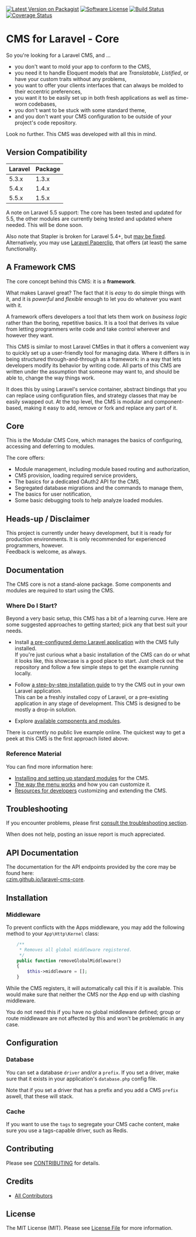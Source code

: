 
[![Latest Version on Packagist][ico-version]][link-packagist]
[![Software License][ico-license]](LICENSE.md)
[![Build Status](https://travis-ci.org/czim/laravel-cms-core.svg?branch=master)](https://travis-ci.org/czim/laravel-cms-core)
[![Coverage Status](https://coveralls.io/repos/github/czim/laravel-cms-core/badge.svg?branch=master)](https://coveralls.io/github/czim/laravel-cms-core?branch=master)


# CMS for Laravel - Core

So you're looking for a Laravel CMS, and ...

- you don't want to mold your app to conform to the CMS,
- you need it to handle Eloquent models that are *Translatable*, *Listified*, or have your custom traits without any problems,
- you want to offer your clients interfaces that can always be molded to their eccentric preferences,
- you want it to be easily set up in both fresh applications as well as time-worn codebases,
- you don't want to be stuck with some standard theme,
- and you don't want your CMS configuration to be outside of your project's code repository.

Look no further. This CMS was developed with all this in mind.
 
## Version Compatibility

 Laravel             | Package 
:--------------------|:--------
 5.3.x               | 1.3.x
 5.4.x               | 1.4.x
 5.5.x               | 1.5.x
 
A note on Laravel 5.5 support: The core has been tested and updated for 5.5, the other modules are currently being tested and updated where needed. This will be done soon. 
 
Also note that Stapler is broken for Laravel 5.4+, but [may be fixed](https://github.com/CodeSleeve/laravel-stapler/issues/118).
Alternatively, you may use [Laravel Paperclip](https://github.com/czim/laravel-paperclip), that offers (at least) the same functionality.


## A Framework CMS
 
The core concept behind this CMS: it is a **framework**.

What makes Laravel great? 
The fact that it is *easy* to do simple things with it, and it is *powerful* and *flexible* enough to let you do whatever you want with it.

A framework offers developers a tool that lets them work on *business logic* rather than the boring, repetitive basics. 
It is a tool that derives its value from letting programmers write code and take control wherever and however they want.

This CMS is similar to most Laravel CMSes in that it offers a convenient way to quickly set up a user-friendly tool for managing data. 
Where it differs is in being structured through-and-through as a framework: in a way that lets developers modify its behavior by writing code. 
All parts of this CMS are written under the assumption that someone may want to, and should be able to, change the way things work.
    
It does this by using Laravel's service container, abstract bindings that you can replace using configuration files, and strategy classes that may be easily swapped out. 
At the top level, the CMS is modular and component-based, making it easy to add, remove or fork and replace any part of it.   


## Core

This is the Modular CMS Core, which manages the basics of configuring, accessing and deferring to modules.  

The core offers:

- Module management, including module based routing and authorization,
- CMS provision, loading required service providers,
- The basics for a dedicated OAuth2 API for the CMS,
- Segregated database migrations and the commands to manage them,
- The basics for user notification,
- Some basic debugging tools to help analyze loaded modules.


## Heads-up / Disclaimer

This project is currently under heavy development, but it is ready for production environments. It is only recommended for experienced programmers, however.   
Feedback is welcome, as always.


## Documentation

The CMS core is not a stand-alone package. Some components and modules are required to start using the CMS.

### Where Do I Start?

Beyond a very basic setup, this CMS has a bit of a learning curve. 
Here are some suggested approaches to getting started; pick any that best suit your needs.
  
- Install [a pre-configured demo Laravel application](https://github.com/czim/laravel-cms-example) with the CMS fully installed.  
    If you're just curious what a basic installation of the CMS can do or what it looks like, 
    this showcase is a good place to start. 
    Just check out the repository and follow a few simple steps to get the example running locally.

- Follow [a step-by-step installation guide](documentation/StandardInstallation.md) to try the CMS out in your own Laravel application.  
    This can be a freshly installed copy of Laravel, or a pre-existing application in any stage of development.
    This CMS is designed to be mostly a drop-in solution. 

- Explore [available components and modules](documentation/Modules.md).   

There is currently no public live example online. The quickest way to get a peek at this CMS is the first approach listed above.


### Reference Material

You can find more information here:

- [Installing and setting up standard modules](documentation/Modules.md) for the CMS.
- [The way the menu works](documentation/Menu.md) and how you can customize it.
- [Resources for developers](documentation/Development.md) customizing and extending the CMS.


## Troubleshooting

If you encounter problems, please first [consult the troubleshooting section](documentation/Troubleshooting.md).

When does not help, posting an issue report is much appreciated.


## API Documentation

The documentation for the API endpoints provided by the core may be found here:  
[czim.github.io/laravel-cms-core](https://czim.github.io/laravel-cms-core).


## Installation

### Middleware

To prevent conflicts with the Apps middleware, you may add the following method to your `App\Http\Kernel` class:

```php
    /**
     * Removes all global middleware registered.
     */
    public function removeGlobalMiddleware()
    {
        $this->middleware = [];
    }
```

While the CMS registers, it will automatically call this if it is available. This would make sure that neither the CMS nor the App end up with clashing middleware.

You do not need this if you have no global middleware defined; group or route middleware are not affected by this and won't be problematic in any case.


## Configuration

### Database

You can set a database `driver` and/or a `prefix`. 
If you set a driver, make sure that it exists in your application's `database.php` config file.

Note that if you set a driver that has a prefix and you add a CMS `prefix` aswell, that these will stack.

### Cache

If you want to use the `tags` to segregate your CMS cache content, make sure you use a tags-capable driver, such as Redis.


## Contributing

Please see [CONTRIBUTING](CONTRIBUTING.md) for details.


## Credits

- [All Contributors][link-contributors]

## License

The MIT License (MIT). Please see [License File](LICENSE.md) for more information.

[ico-version]: https://img.shields.io/packagist/v/czim/laravel-cms-core.svg?style=flat-square
[ico-license]: https://img.shields.io/badge/license-MIT-brightgreen.svg?style=flat-square
[ico-downloads]: https://img.shields.io/packagist/dt/czim/laravel-cms-core.svg?style=flat-square

[link-packagist]: https://packagist.org/packages/czim/laravel-cms-core
[link-downloads]: https://packagist.org/packages/czim/laravel-cms-core
[link-author]: https://github.com/czim
[link-contributors]: ../../contributors

